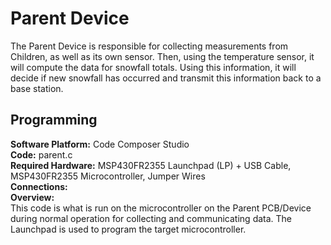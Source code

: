 # Parent Device
The Parent Device is responsible for collecting measurements from Children, as well as its own sensor. Then, using the temperature sensor, it will compute the data for snowfall totals. Using this information, it will decide if new snowfall has occurred and transmit this information back to a base station. 

<p align="center">
</p>

## Programming

**Software Platform:** Code Composer Studio \
**Code:** parent.c \
**Required Hardware:** MSP430FR2355 Launchpad (LP) + USB Cable, MSP430FR2355 Microcontroller, Jumper Wires \
**Connections:** \
**Overview:** \
This code is what is run on the microcontroller on the Parent PCB/Device during normal operation for collecting and communicating data. The Launchpad is used to program the target microcontroller.

